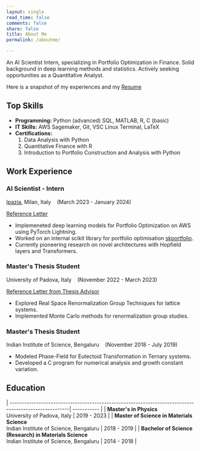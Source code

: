 ```yaml
---
layout: single
read_time: false
comments: false
share: false
title: About Me
permalink: /aboutme/

---
```


An AI Scientist Intern, specializing in Portfolio Optimization in Finance. Solid background in deep learning methods and statistics. Actively seeking opportunities as a Quantitative Analyst. 

Here is a snapshot of my experiences and my [Resume](AI_Scientist_Monisha_Gopalan_Resume.pdf)

## Top Skills

- **Programming:** 
        Python (advanced) 
        SQL, MATLAB, R, C (basic)
- **IT Skills:** 
        AWS Sagemaker, Git, VSC
        Linux Terminal, LaTeX
- **Certifications:** 
    1. Data Analysis with Python
    2. Quantitative Finance with R
    3. Introduction to Portfolio Construction and Analysis with Python

## Work Experience

### AI Scientist - Intern 
<p style="text-align: left;"><a href="https://www.ipazia.com">Ipazia</a>, Milan, Italy&nbsp;&nbsp;&nbsp;&nbsp;(March 2023 - January 2024)</p>

[Reference Letter](reco-ipazia.pdf)                                             

- Implemeneted deep learning models for Portfolio Optimization on AWS using PyTorch Lightning.
- Worked on an internal scikit library for portfolio optimisation [skportfolio](https://github.com/scikit-portfolio/scikit-portfolio).
- Currently pioneering research on novel architectures with Hopfield layers and Transformers.

### Master's Thesis Student 
<p style="text-align: left;">University of Padova, Italy&nbsp;&nbsp;&nbsp;&nbsp;(November 2022 - March 2023)</p>

[Reference Letter from Thesis Advisor](reco-unipd.pdf)

- Explored Real Space Renormalization Group Techniques for lattice systems.
- Implemented Monte Carlo methods for renormalization group studies.

### Master's Thesis Student
<p style="text-align: left;">Indian Institute of Science, Bengaluru&nbsp;&nbsp;&nbsp;&nbsp;(November 2018 - July 2019)</p>

- Modeled Phase-Field for Eutectoid Transformation in Ternary systems.
- Developed a C program for numerical analysis and growth constant variation.


## Education


| ------------------------------------------------------------------------------------------------------| ----------- |
| **Master's in Physics**<br>University of Padova, Italy                                                | 2019 - 2023 |
| **Master of Science in Materials Science**<br>Indian Institute of Science, Bengaluru                  | 2018 - 2019 |
| **Bachelor of Science (Research) in Materials Science**<br>Indian Institute of Science, Bengaluru     | 2014 - 2018 |




